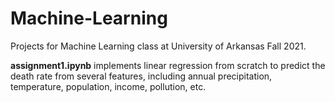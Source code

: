 # Machine-Learning

Projects for Machine Learning class at University of Arkansas Fall 2021.

**assignment1.ipynb** implements linear regression from scratch to predict the death rate from several features, including annual precipitation, temperature, population, income, pollution, etc. 
